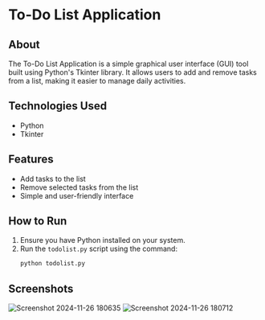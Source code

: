 # To-Do List Application

## About
The To-Do List Application is a simple graphical user interface (GUI) tool built using Python's Tkinter library. It allows users to add and remove tasks from a list, making it easier to manage daily activities.

## Technologies Used
- Python
- Tkinter

## Features
- Add tasks to the list
- Remove selected tasks from the list
- Simple and user-friendly interface

## How to Run
1. Ensure you have Python installed on your system.
2. Run the `todolist.py` script using the command:
   ```bash
   python todolist.py
## Screenshots
![Screenshot 2024-11-26 180635](https://github.com/user-attachments/assets/9e9691ae-e52c-4df0-bd10-878ff8c1c7b6)
![Screenshot 2024-11-26 180712](https://github.com/user-attachments/assets/8b23d8b5-0caa-4b17-b975-e135503c571e)
